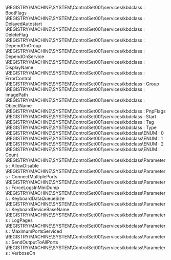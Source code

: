 \REGISTRY\MACHINE\SYSTEM\ControlSet001\services\kbdclass : BootFlags  
\REGISTRY\MACHINE\SYSTEM\ControlSet001\services\kbdclass : DelayedAutostart  
\REGISTRY\MACHINE\SYSTEM\ControlSet001\services\kbdclass : DeleteFlag  
\REGISTRY\MACHINE\SYSTEM\ControlSet001\services\kbdclass : DependOnGroup  
\REGISTRY\MACHINE\SYSTEM\ControlSet001\services\kbdclass : DependOnService  
\REGISTRY\MACHINE\SYSTEM\ControlSet001\services\kbdclass : DisplayName  
\REGISTRY\MACHINE\SYSTEM\ControlSet001\services\kbdclass : ErrorControl  
\REGISTRY\MACHINE\SYSTEM\ControlSet001\services\kbdclass : Group  
\REGISTRY\MACHINE\SYSTEM\ControlSet001\services\kbdclass : ImagePath  
\REGISTRY\MACHINE\SYSTEM\ControlSet001\services\kbdclass : ObjectName  
\REGISTRY\MACHINE\SYSTEM\ControlSet001\services\kbdclass : PnpFlags  
\REGISTRY\MACHINE\SYSTEM\ControlSet001\services\kbdclass : Start  
\REGISTRY\MACHINE\SYSTEM\ControlSet001\services\kbdclass : Tag  
\REGISTRY\MACHINE\SYSTEM\ControlSet001\services\kbdclass : Type  
\REGISTRY\MACHINE\SYSTEM\ControlSet001\services\kbdclass\ENUM : 0  
\REGISTRY\MACHINE\SYSTEM\ControlSet001\services\kbdclass\ENUM : 1  
\REGISTRY\MACHINE\SYSTEM\ControlSet001\services\kbdclass\ENUM : 2  
\REGISTRY\MACHINE\SYSTEM\ControlSet001\services\kbdclass\ENUM : Count  
\REGISTRY\MACHINE\SYSTEM\ControlSet001\services\kbdclass\Parameters : AllowDisable  
\REGISTRY\MACHINE\SYSTEM\ControlSet001\services\kbdclass\Parameters : ConnectMultiplePorts  
\REGISTRY\MACHINE\SYSTEM\ControlSet001\services\kbdclass\Parameters : ForceLogsInMiniDump  
\REGISTRY\MACHINE\SYSTEM\ControlSet001\services\kbdclass\Parameters : KeyboardDataQueueSize  
\REGISTRY\MACHINE\SYSTEM\ControlSet001\services\kbdclass\Parameters : KeyboardDeviceBaseName  
\REGISTRY\MACHINE\SYSTEM\ControlSet001\services\kbdclass\Parameters : LogPages  
\REGISTRY\MACHINE\SYSTEM\ControlSet001\services\kbdclass\Parameters : MaximumPortsServiced  
\REGISTRY\MACHINE\SYSTEM\ControlSet001\services\kbdclass\Parameters : SendOutputToAllPorts  
\REGISTRY\MACHINE\SYSTEM\ControlSet001\services\kbdclass\Parameters : VerboseOn  
